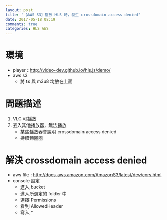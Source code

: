 ```yaml
---
layout: post
title: '【AWS S3】播放 HLS 時，發生 crossdomain access denied'
date: 2017-05-18 08:19
comments: true
categories: HLS AWS
---
```

# 環境

- player : http://video-dev.github.io/hls.js/demo/
- aws s3 
	- 將 ts 與 m3u8 均放在上面

# 問題描述

1. VLC 可播放
2. 丟入其他播放器，無法播放
	- 某些播放器會說明 crossdomain access denied
	- 持續轉圈圈

# 解決 crossdomain access denied

- aws file : http://docs.aws.amazon.com/AmazonS3/latest/dev/cors.html
- console 設定
	- 進入 bucket
	- 進入所選定的 folder 中
	- 選擇 Permissions
	- 看到 AllowedHeader
	- 寫入 *